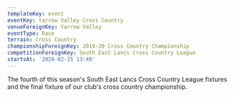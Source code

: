 ```yaml
---
templateKey: event
eventKey: Yarrow Valley Cross Country
venueForeignKey: Yarrow Valley
eventType: Race
terrain: Cross Country
championshipForeignKey: 2019-20 Cross Country Championship
competitionForeignKey: South East Lancs Cross Country League
startsAt: '2020-02-15 13:40'
---
```

The fourth of this season's South East Lancs Cross Country League fixtures and
the final fixture of our club's cross country championship.
